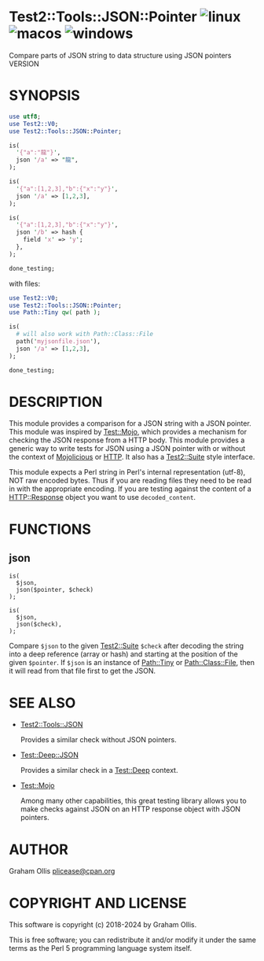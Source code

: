 # Test2::Tools::JSON::Pointer ![linux](https://github.com/uperl/Test2-Tools-JSON-Pointer/workflows/linux/badge.svg) ![macos](https://github.com/uperl/Test2-Tools-JSON-Pointer/workflows/macos/badge.svg) ![windows](https://github.com/uperl/Test2-Tools-JSON-Pointer/workflows/windows/badge.svg)

Compare parts of JSON string to data structure using JSON pointers VERSION

# SYNOPSIS

```perl
use utf8;
use Test2::V0;
use Test2::Tools::JSON::Pointer;

is(
  '{"a":"龍"}',
  json '/a' => "龍",
);

is(
  '{"a":[1,2,3],"b":{"x":"y"}',
  json '/a' => [1,2,3],
);

is(
  '{"a":[1,2,3],"b":{"x":"y"}',
  json '/b' => hash {
    field 'x' => 'y';
  },
);

done_testing;
```

with files:

```perl
use Test2::V0;
use Test2::Tools::JSON::Pointer;
use Path::Tiny qw( path );

is(
  # will also work with Path::Class::File
  path('myjsonfile.json'),
  json '/a' => [1,2,3],
);

done_testing;
```

# DESCRIPTION

This module provides a comparison for a JSON string with a JSON pointer.  This
module was inspired by [Test::Mojo](https://metacpan.org/pod/Test::Mojo), which provides a mechanism for checking
the JSON response from a HTTP body.  This module provides a generic way to
write tests for JSON using a JSON pointer with or without the context of
[Mojolicious](https://metacpan.org/pod/Mojolicious) or [HTTP](https://metacpan.org/pod/HTTP).  It also has a [Test2::Suite](https://metacpan.org/pod/Test2::Suite) style interface.

This module expects a Perl string in Perl's internal representation (utf-8),
NOT raw encoded bytes.  Thus if you are reading files they need to be read
in with the appropriate encoding.  If you are testing against the content
of a [HTTP::Response](https://metacpan.org/pod/HTTP::Response) object you want to use `decoded_content`.

# FUNCTIONS

## json

```
is(
  $json,
  json($pointer, $check)
);

is(
  $json,
  json($check),
);
```

Compare `$json` to the given [Test2::Suite](https://metacpan.org/pod/Test2::Suite) `$check` after
decoding the string into a deep reference (array or hash) and starting
at the position of the given `$pointer`.  If `$json` is an instance
of [Path::Tiny](https://metacpan.org/pod/Path::Tiny) or [Path::Class::File](https://metacpan.org/pod/Path::Class::File), then it will read from that
file first to get the JSON.

# SEE ALSO

- [Test2::Tools::JSON](https://metacpan.org/pod/Test2::Tools::JSON)

    Provides a similar check without JSON pointers.

- [Test::Deep::JSON](https://metacpan.org/pod/Test::Deep::JSON)

    Provides a similar check in a [Test::Deep](https://metacpan.org/pod/Test::Deep) context.

- [Test::Mojo](https://metacpan.org/pod/Test::Mojo)

    Among many other capabilities, this great testing library allows you to make checks against JSON on
    an HTTP response object with JSON pointers.

# AUTHOR

Graham Ollis <plicease@cpan.org>

# COPYRIGHT AND LICENSE

This software is copyright (c) 2018-2024 by Graham Ollis.

This is free software; you can redistribute it and/or modify it under
the same terms as the Perl 5 programming language system itself.
